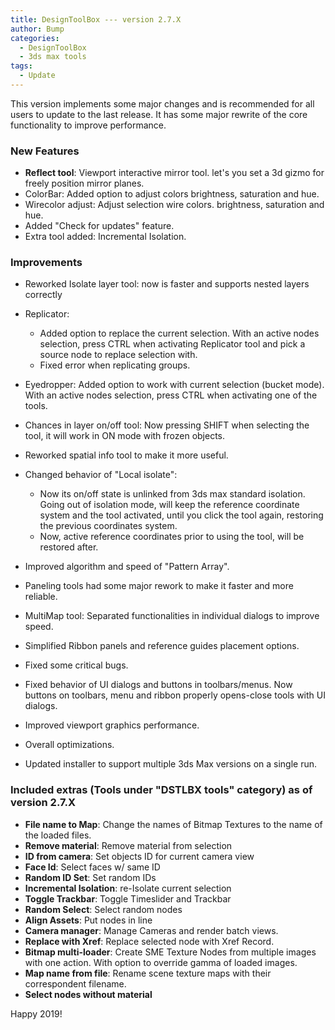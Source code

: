 ```yaml
---
title: DesignToolBox --- version 2.7.X
author: Bump
categories:
  - DesignToolBox
  - 3ds max tools
tags:
  - Update
---
```


This version implements some major changes and is recommended for all users to update to the last release. It has some major rewrite of the core functionality to improve performance.

### New Features

* **Reflect tool**: Viewport interactive mirror tool. let's you set a 3d gizmo for freely position mirror planes.
* ColorBar: Added option to adjust colors brightness, saturation and hue.
* Wirecolor adjust: Adjust selection wire colors. brightness, saturation and hue.
* Added "Check for updates" feature.
* Extra tool added: Incremental Isolation.

### Improvements

* Reworked Isolate layer tool: now is faster and supports nested layers correctly
* Replicator:
  * Added option to replace the current selection. With an active nodes selection, press CTRL when activating Replicator tool and pick a source node to replace selection with.
  * Fixed error when replicating groups.
* Eyedropper: Added option to work with current selection (bucket mode). With an active nodes selection, press CTRL when activating one of the tools.
* Chances in layer on/off tool: Now pressing SHIFT when selecting the tool, it will work in ON mode with frozen objects.
* Reworked spatial info tool to make it more useful.
* Changed behavior of "Local isolate":
  * Now its on/off state is unlinked from 3ds max standard isolation. Going out of isolation mode, will keep the reference coordinate system and the tool activated, until you click the tool again, restoring the previous coordinates system.
  * Now, active reference coordinates prior to using the tool, will be restored after.
* Improved algorithm and speed of "Pattern Array".
* Paneling tools had some major rework to make it faster and more reliable.
* MultiMap tool: Separated functionalities in individual dialogs to improve speed.

* Simplified Ribbon panels and reference guides placement options.
* Fixed some critical bugs.
* Fixed behavior of UI dialogs and buttons in toolbars/menus. Now buttons on toolbars, menu and ribbon properly opens-close tools with UI dialogs.
* Improved viewport graphics performance.
* Overall optimizations.
* Updated installer to support multiple 3ds Max versions on a single run.

### Included extras (Tools under "DSTLBX tools" category) as of version 2.7.X

* **File name to Map**:      Change the names of Bitmap Textures to the name of the loaded files.
* **Remove material**:       Remove material from selection
* **ID from camera**:        Set objects ID for current camera view
* **Face Id**:               Select faces w/ same ID
* **Random ID Set**:         Set random IDs
* **Incremental Isolation**: re-Isolate current selection
* **Toggle Trackbar**:       Toggle Timeslider and Trackbar
* **Random Select**:         Select random nodes
* **Align Assets**:          Put nodes in line
* **Camera manager**:        Manage Cameras and render batch views.
* **Replace with Xref**:     Replace selected node with Xref Record.
* **Bitmap multi-loader**:   Create SME Texture Nodes from multiple images with one action. With option to override gamma of loaded images.
* **Map name from file**:    Rename scene texture maps with their correspondent filename.
* **Select nodes without material**

Happy 2019!
